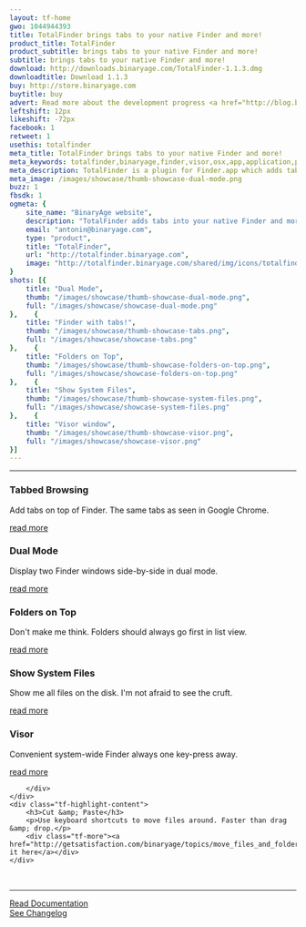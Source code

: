 ```yaml
---
layout: tf-home
gwo: 1044944393
title: TotalFinder brings tabs to your native Finder and more!
product_title: TotalFinder
product_subtitle: brings tabs to your native Finder and more!
subtitle: brings tabs to your native Finder and more!
download: http://downloads.binaryage.com/TotalFinder-1.1.3.dmg
downloadtitle: Download 1.1.3
buy: http://store.binaryage.com
buytitle: buy
advert: Read more about the development progress <a href="http://blog.binaryage.com">on the blog ...</a>
leftshift: 12px
likeshift: -72px
facebook: 1
retweet: 1
usethis: totalfinder
meta_title: TotalFinder brings tabs to your native Finder and more!
meta_keywords: totalfinder,binaryage,finder,visor,osx,app,application,productivity,mac,indie,software
meta_description: TotalFinder is a plugin for Finder.app which adds tabs like in Chrome browser, dual panels similar to TotalCommander and more tweaks.
meta_image: /images/showcase/thumb-showcase-dual-mode.png
buzz: 1
fbsdk: 1
ogmeta: {
    site_name: "BinaryAge website",
    description: "TotalFinder adds tabs into your native Finder and more!",
    email: "antonin@binaryage.com",
    type: "product",
    title: "TotalFinder",
    url: "http://totalfinder.binaryage.com",
    image: "http://totalfinder.binaryage.com/shared/img/icons/totalfinder-256.png"
}
shots: [{
    title: "Dual Mode",
    thumb: "/images/showcase/thumb-showcase-dual-mode.png",
    full: "/images/showcase/showcase-dual-mode.png"
},    {
    title: "Finder with tabs!",
    thumb: "/images/showcase/thumb-showcase-tabs.png",
    full: "/images/showcase/showcase-tabs.png"
},    {
    title: "Folders on Top",
    thumb: "/images/showcase/thumb-showcase-folders-on-top.png",
    full: "/images/showcase/showcase-folders-on-top.png"
},    {
    title: "Show System Files",
    thumb: "/images/showcase/thumb-showcase-system-files.png",
    full: "/images/showcase/showcase-system-files.png"
},    {
    title: "Visor window",
    thumb: "/images/showcase/thumb-showcase-visor.png",
    full: "/images/showcase/showcase-visor.png"
}]
---
```

 
<div class="tf-main-content">
<hr>
<div class="tf-highlights">
<div class="tf-highlight" data-showcase="2">
    <div class="tf-highlight-icon">
        <a href="/tabs">
            <div class="thumb-tabs"></div>
        </a>
    </div>
    <div class="tf-highlight-content">
        <h3>Tabbed Browsing</h3>
        <p>Add tabs on top of Finder. The same tabs as seen in Google Chrome.</p>
        <div class="tf-more"><a href="/tabs">read more</a></div>
    </div>
</div>
<div class="tf-highlight" data-showcase="1">
    <div class="tf-highlight-icon">
        <a href="/dual-mode">
            <div class="thumb-dual"></div>
        </a>
    </div>
    <div class="tf-highlight-content">
        <h3>Dual Mode</h3>
        <p>Display two Finder windows side-by-side in dual mode.</p>
        <div class="tf-more"><a href="/dual-mode">read more</a></div>
    </div>
</div>
<div class="tf-highlight" data-showcase="3">
    <div class="tf-highlight-icon">
        <a href="/folders-on-top">
            <div class="thumb-fot"></div>
        </a>
    </div>
    <div class="tf-highlight-content">
        <h3>Folders on Top</h3>
        <p>Don't make me think. Folders should always go first in list view.</p>
        <div class="tf-more"><a href="/folders-on-top">read more</a></div>
    </div>
</div>
<div class="tf-highlight-separator"></div>
<div class="tf-highlight" data-showcase="4">
    <div class="tf-highlight-icon">
        <a href="/show-system-files">
            <div class="thumb-ssf"></div>
        </a>
    </div>
    <div class="tf-highlight-content">
        <h3>Show System Files</h3>
        <p>Show me all files on the disk. I'm not afraid to see the cruft.</p>
        <div class="tf-more"><a href="/show-system-files">read more</a></div>
    </div>
</div>
<div class="tf-highlight" data-showcase="5">
    <div class="tf-highlight-icon">
        <a href="/visor">
            <div class="thumb-visor"></div>
        </a>
    </div>
    <div class="tf-highlight-content">
        <h3>Visor</h3>
        <p>Convenient system-wide Finder always one key-press away.</p>
        <div class="tf-more"><a href="/visor">read more</a></div>
    </div>
</div>
<div class="tf-highlight">
    <div class="tf-highlight-icon">
        <div class="thumb-cut">
            
        </div>
    </div>
    <div class="tf-highlight-content">
        <h3>Cut &amp; Paste</h3>
        <p>Use keyboard shortcuts to move files around. Faster than drag &amp; drop.</p>
        <div class="tf-more"><a href="http://getsatisfaction.com/binaryage/topics/move_files_and_folders_with_cut_past">discuss it here</a></div>
    </div>
</div>
<br class="clear">
</div>

<hr>

<div class="what-next">
<a href="/documentation" class="button button-250 product-button-doc">
    <div><div>Read Documentation</div></div>
</a>

<a href="/changes" class="button button-250 product-button-cl">
    <div><div>See Changelog</div></div>
</a>

</div>